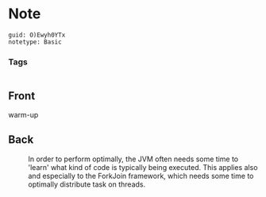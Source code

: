 # Note
```
guid: O)Ewyh0YTx
notetype: Basic
```

### Tags
```
```

## Front
<dt>warm-up</dt>

## Back
<dd>In order to perform optimally, the JVM often needs some time to 
'learn' what kind of code is typically being executed. This applies also
 and especially to the ForkJoin framework, which needs some time to 
optimally distribute task on threads.</dd>
